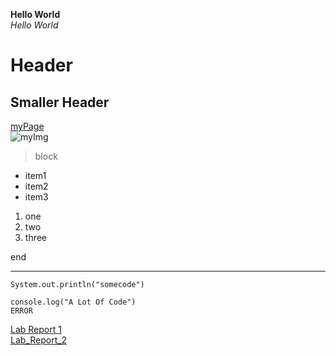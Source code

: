 **Hello World**  
*Hello World*   
# Header
## Smaller Header
[myPage](https://chisengwong.github.io/cse15l-lab-reports/)  
![myImg](https://static.wikia.nocookie.net/spsot/images/3/37/Princess_kenny_facebook_profile.png)  
> block  
* item1
* item2
* item3

1. one
2. two
3. three  

end

---

`System.out.println("somecode")`
```
console.log("A Lot Of Code")
ERROR
```

[Lab Report 1](https://github.com/ChiSengWong/cse15l-lab-reports/lab2/lab_wk2.html)
<br>
[Lab_Report_2](https://github.com/ChiSengWong/cse15l-lab-reports/lab3/lab_wk4.html)